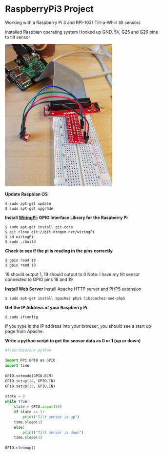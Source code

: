 # RaspberryPi3 Project
Working with a Raspberry Pi 3 and RPI-1031 Tilt-a-Whirl tilt sensors


Installed Raspbian operating system
Hooked up GND, 5V, G25 and G26 pins to tilt sensor


<img src="https://github.com/jessalbarian/RaspberryPi3/blob/master/setup.jpg?raw=true =" width="350" />


**Update Raspbian OS**
```
$ sudo apt-get update
$ sudo apt-get upgrade
```

**Install [WiringPi](http://wiringpi.com/): GPIO Interface Library for the Raspberry Pi**
```
$ sudo apt-get install git-core
$ git clone git://git.drogon.net/wiringPi
$ cd wiringPi
$ sudo ./build
```

**Check to see if the pi is reading in the pins correctly**
```
$ gpio read 18
$ gpio read 19
```
18 should output 1, 19 should output to 0
Note: I have my tilt sensor connected to GPIO pins 18 and 19

**Install Web Server**
Install Apache HTTP server and PHP5 extension
```
$ sudo apt-get install apache2 php5 libapache2-mod-php5
```

**Get the IP Address of your Raspberry Pi**
```
$ sudo ifconfig
```
If you type in the IP address into your browser, you should see a start up page from Apache.

**Write a python script to get the sensor data as 0 or 1 (up or down)**
```python
#!/usr/bin/env python

import RPi.GPIO as GPIO
import time

GPIO.setmode(GPIO.BCM)
GPIO.setup(18, GPIO.IN)
GPIO.setup(19, GPIO.IN)

state = 0
while True:
    state = GPIO.input(18)
    if state == 1:
        print("Tilt sensor is up")
	time.sleep(1)
    else:
        print("Tilt sensor is down")
	time.sleep(1)

GPIO.cleanup()
```








